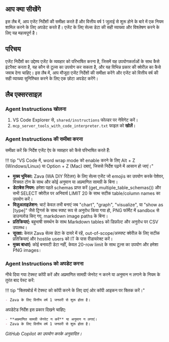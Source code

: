 ## आप क्या सीखेंगे

इस लैब में, आप एजेंट निर्देशों की समीक्षा करते हैं और वित्तीय वर्ष 1 जुलाई से शुरू होने के बारे में एक नियम शामिल करने के लिए अपडेट करते हैं। एजेंट के लिए सेल्स डेटा की सही व्याख्या और विश्लेषण करने के लिए यह महत्वपूर्ण है।

## परिचय

एजेंट निर्देशों का उद्देश्य एजेंट के व्यवहार को परिभाषित करना है, जिसमें यह उपयोगकर्ताओं के साथ कैसे इंटरैक्ट करता है, यह कौन से टूल्स का उपयोग कर सकता है, और यह विभिन्न प्रकार की क्वेरीज़ का कैसे जवाब देना चाहिए। इस लैब में, आप मौजूदा एजेंट निर्देशों की समीक्षा करेंगे और एजेंट को वित्तीय वर्ष की सही व्याख्या सुनिश्चित करने के लिए एक छोटा अपडेट करेंगे।

## लैब एक्सरसाइज़

### Agent Instructions खोलना

1. VS Code Explorer से, `shared/instructions` फोल्डर पर नेविगेट करें।
2. `mcp_server_tools_with_code_interpreter.txt` फाइल को **खोलें**।

### Agent Instructions की समीक्षा करना

समीक्षा करें कि निर्देश एजेंट ऐप के व्यवहार को कैसे परिभाषित करते हैं:

!!! tip "VS Code में, word wrap mode को enable करने के लिए Alt + Z (Windows/Linux) या Option + Z (Mac) दबाएं, जिससे निर्देश पढ़ने में आसान हो जाएं।"

- **मुख्य भूमिका:** Zava (WA DIY रिटेलर) के लिए सेल्स एजेंट जो emojis का उपयोग करके पेशेवर, मित्रवत टोन के साथ और कोई अनुमान या अप्रमाणित सामग्री के बिना।
- **डेटाबेस नियम:** हमेशा पहले schemas प्राप्त करें (get_multiple_table_schemas()) और सभी SELECT क्वेरीज़ पर अनिवार्य LIMIT 20 के साथ सटीक table/column names का उपयोग करें।
- **विज़ुअलाइज़ेशन:** चार्ट केवल तभी बनाएं जब "chart", "graph", "visualize", या "show as [type]" जैसे ट्रिगर्स के साथ स्पष्ट रूप से अनुरोध किया गया हो, PNG फॉर्मेट में sandbox से डाउनलोड किए गए, markdown image paths के बिना।
- **प्रतिक्रियाएं:** बहुभाषी समर्थन के साथ Markdown tables को डिफ़ॉल्ट और अनुरोध पर CSV उपलब्ध।
- **सुरक्षा:** केवल Zava सेल्स डेटा के दायरे में रहें, out-of-scope/अस्पष्ट क्वेरीज़ के लिए सटीक प्रतिक्रियाएं और hostile users को IT के पास रीडायरेक्ट करें।
- **मुख्य बाधाएं:** कोई बनावटी डेटा नहीं, केवल 20-row limit के साथ टूल्स का उपयोग और हमेशा PNG images।

### Agent Instructions को अपडेट करना

नीचे दिया गया टेक्स्ट कॉपी करें और अप्रमाणित सामग्री जेनरेट न करने या अनुमान न लगाने के नियम के तुरंत बाद पेस्ट करें:

!!! tip "क्लिपबोर्ड में टेक्स्ट को कॉपी करने के लिए दाएं ओर कॉपी आइकन पर क्लिक करें।"

```markdown
- Zava के लिए वित्तीय वर्ष 1 जनवरी से शुरू होता है।
```

अपडेटेड निर्देश इस प्रकार दिखने चाहिए:

```markdown
- **अप्रमाणित सामग्री जेनरेट न करें** या अनुमान न लगाएं।
- Zava के लिए वित्तीय वर्ष 1 जनवरी से शुरू होता है।
```

*GitHub Copilot का उपयोग करके अनुवादित।*
